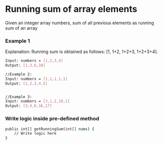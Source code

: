 # Running sum of array elements

Given an integer array numbers, sum of all previous elements as running sum of an array


### Example 1
Explanation: Running sum is obtained as follows: [1, 1+2, 1+2+3, 1+2+3+4].
```sh
Input: numbers = [1,2,3,4]
Output: [1,3,6,10]

```


```sh
//Example 2:
Input: numbers = [1,1,1,1,1]
Output: [1,2,3,4,5] 
```

```sh

//Example 3:
Input: numbers = [3,1,2,10,1]
Output: [3,4,6,16,17]

``` 


### Write logic inside pre-defined method
```sh 
public int[] getRunningSum(int[] nums) {
    // Write logic here
}
```